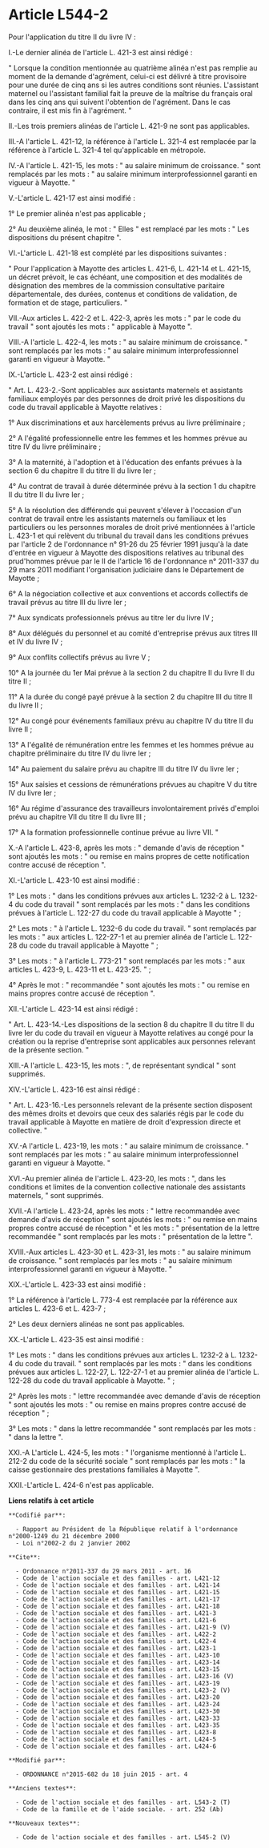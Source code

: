 # Article L544-2

Pour l'application du titre II du livre IV : 

I.-Le dernier alinéa de l'article L. 421-3 est ainsi rédigé : 

" Lorsque la condition mentionnée au quatrième alinéa n'est pas remplie au moment de la demande d'agrément, celui-ci est
délivré à titre provisoire pour une durée de cinq ans si les autres conditions sont réunies. L'assistant maternel ou
l'assistant familial fait la preuve de la maîtrise du français oral dans les cinq ans qui suivent l'obtention de l'agrément.
Dans le cas contraire, il est mis fin à l'agrément. " 

II.-Les trois premiers alinéas de l'article L. 421-9 ne sont pas applicables. 

III.-A l'article L. 421-12, la référence à l'article L. 321-4 est remplacée par la référence à l'article L. 321-4 tel
qu'applicable en métropole. 

IV.-A l'article L. 421-15, les mots : " au salaire minimum de croissance. " sont remplacés par les mots : " au salaire
minimum interprofessionnel garanti en vigueur à Mayotte. " 

V.-L'article L. 421-17 est ainsi modifié : 

1° Le premier alinéa n'est pas applicable ; 

2° Au deuxième alinéa, le mot : " Elles " est remplacé par les mots : " Les dispositions du présent chapitre ". 

VI.-L'article L. 421-18 est complété par les dispositions suivantes : 

" Pour l'application à Mayotte des articles L. 421-6, L. 421-14 et L. 421-15, un décret prévoit, le cas échéant, une
composition et des modalités de désignation des membres de la commission consultative paritaire départementale, des durées,
contenus et conditions de validation, de formation et de stage, particuliers. " 

VII.-Aux articles L. 422-2 et L. 422-3, après les mots : " par le code du travail " sont ajoutés les mots : " applicable à
Mayotte ". 

VIII.-A l'article L. 422-4, les mots : " au salaire minimum de croissance. " sont remplacés par les mots : " au salaire
minimum interprofessionnel garanti en vigueur à Mayotte. " 

IX.-L'article L. 423-2 est ainsi rédigé : 

" Art. L. 423-2.-Sont applicables aux assistants maternels et assistants familiaux employés par des personnes de droit privé
les dispositions du code du travail applicable à Mayotte relatives : 

1° Aux discriminations et aux harcèlements prévus au livre préliminaire ; 

2° A l'égalité professionnelle entre les femmes et les hommes prévue au titre IV du livre préliminaire ; 

3° A la maternité, à l'adoption et à l'éducation des enfants prévues à la section 6 du chapitre II du titre II du livre
Ier ; 

4° Au contrat de travail à durée déterminée prévu à la section 1 du chapitre II du titre II du livre Ier ; 

5° A la résolution des différends qui peuvent s'élever à l'occasion d'un contrat de travail entre les assistants maternels ou
familiaux et les particuliers ou les personnes morales de droit privé mentionnées à l'article L. 423-1 et qui relèvent du
tribunal du travail dans les conditions prévues par l'article 2 de l'ordonnance n° 91-26 du 25 février 1991 jusqu'à la date
d'entrée en vigueur à Mayotte des dispositions relatives au tribunal des prud'hommes prévue par le II de l'article 16 de
l'ordonnance n° 2011-337 du 29 mars 2011 modifiant l'organisation judiciaire dans le Département de Mayotte ; 

6° A la négociation collective et aux conventions et accords collectifs de travail prévus au titre III du livre Ier ; 

7° Aux syndicats professionnels prévus au titre Ier du livre IV ; 

8° Aux délégués du personnel et au comité d'entreprise prévus aux titres III et IV du livre IV ; 

9° Aux conflits collectifs prévus au livre V ; 

10° A la journée du 1er Mai prévue à la section 2 du chapitre II du livre II du titre II ; 

11° A la durée du congé payé prévue à la section 2 du chapitre III du titre II du livre II ; 

12° Au congé pour événements familiaux prévu au chapitre IV du titre II du livre II ; 

13° A l'égalité de rémunération entre les femmes et les hommes prévue au chapitre préliminaire du titre IV du livre Ier ; 

14° Au paiement du salaire prévu au chapitre III du titre IV du livre Ier ; 

15° Aux saisies et cessions de rémunérations prévues au chapitre V du titre IV du livre Ier ; 

16° Au régime d'assurance des travailleurs involontairement privés d'emploi prévu au chapitre VII du titre II du livre III ; 

17° A la formation professionnelle continue prévue au livre VII. " 

X.-A l'article L. 423-8, après les mots : " demande d'avis de réception " sont ajoutés les mots : " ou remise en mains
propres de cette notification contre accusé de réception ". 

XI.-L'article L. 423-10 est ainsi modifié : 

1° Les mots : " dans les conditions prévues aux articles L. 1232-2 à L. 1232-4 du code du travail " sont remplacés par les
mots : " dans les conditions prévues à l'article L. 122-27 du code du travail applicable à Mayotte " ; 

2° Les mots : " à l'article L. 1232-6 du code du travail. " sont remplacés par les mots : " aux articles L. 122-27-1 et au
premier alinéa de l'article L. 122-28 du code du travail applicable à Mayotte " ; 

3° Les mots : " à l'article L. 773-21 " sont remplacés par les mots : " aux articles L. 423-9, L. 423-11 et L. 423-25. " ; 

4° Après le mot : " recommandée " sont ajoutés les mots : " ou remise en mains propres contre accusé de réception ". 

XII.-L'article L. 423-14 est ainsi rédigé : 

" Art. L. 423-14.-Les dispositions de la section 8 du chapitre II du titre II du livre Ier du code du travail en vigueur à
Mayotte relatives au congé pour la création ou la reprise d'entreprise sont applicables aux personnes relevant de la présente
section. " 

XIII.-A l'article L. 423-15, les mots : ", de représentant syndical " sont supprimés. 

XIV.-L'article L. 423-16 est ainsi rédigé : 

" Art. L. 423-16.-Les personnels relevant de la présente section disposent des mêmes droits et devoirs que ceux des salariés
régis par le code du travail applicable à Mayotte en matière de droit d'expression directe et collective. " 

XV.-A l'article L. 423-19, les mots : " au salaire minimum de croissance. " sont remplacés par les mots : " au salaire
minimum interprofessionnel garanti en vigueur à Mayotte. " 

XVI.-Au premier alinéa de l'article L. 423-20, les mots : ", dans les conditions et limites de la convention collective
nationale des assistants maternels, " sont supprimés. 

XVII.-A l'article L. 423-24, après les mots : " lettre recommandée avec demande d'avis de réception " sont ajoutés les mots :
" ou remise en mains propres contre accusé de réception " et les mots : " présentation de la lettre recommandée " sont
remplacés par les mots : " présentation de la lettre ". 

XVIII.-Aux articles L. 423-30 et L. 423-31, les mots : " au salaire minimum de croissance. " sont remplacés par les mots : "
au salaire minimum interprofessionnel garanti en vigueur à Mayotte. " 

XIX.-L'article L. 423-33 est ainsi modifié : 

1° La référence à l'article L. 773-4 est remplacée par la référence aux articles L. 423-6 et L. 423-7 ; 

2° Les deux derniers alinéas ne sont pas applicables. 

XX.-L'article L. 423-35 est ainsi modifié : 

1° Les mots : " dans les conditions prévues aux articles L. 1232-2 à L. 1232-4 du code du travail. " sont remplacés par les
mots : " dans les conditions prévues aux articles L. 122-27, L. 122-27-1 et au premier alinéa de l'article L. 122-28 du code
du travail applicable à Mayotte. " ; 

2° Après les mots : " lettre recommandée avec demande d'avis de réception " sont ajoutés les mots : " ou remise en mains
propres contre accusé de réception " ; 

3° Les mots : " dans la lettre recommandée " sont remplacés par les mots : " dans la lettre ". 

XXI.-A L'article L. 424-5, les mots : " l'organisme mentionné à l'article L. 212-2 du code de la sécurité sociale " sont
remplacés par les mots : " la caisse gestionnaire des prestations familiales à Mayotte ". 

XXII.-L'article L. 424-6 n'est pas applicable.

**Liens relatifs à cet article**

	**Codifié par**:

	  - Rapport au Président de la République relatif à l'ordonnance n°2000-1249 du 21 décembre 2000
	  - Loi n°2002-2 du 2 janvier 2002

	**Cite**:

	  - Ordonnance n°2011-337 du 29 mars 2011 - art. 16
	  - Code de l'action sociale et des familles - art. L421-12
	  - Code de l'action sociale et des familles - art. L421-14
	  - Code de l'action sociale et des familles - art. L421-15
	  - Code de l'action sociale et des familles - art. L421-17
	  - Code de l'action sociale et des familles - art. L421-18
	  - Code de l'action sociale et des familles - art. L421-3
	  - Code de l'action sociale et des familles - art. L421-6
	  - Code de l'action sociale et des familles - art. L421-9 (V)
	  - Code de l'action sociale et des familles - art. L422-2
	  - Code de l'action sociale et des familles - art. L422-4
	  - Code de l'action sociale et des familles - art. L423-1
	  - Code de l'action sociale et des familles - art. L423-10
	  - Code de l'action sociale et des familles - art. L423-14
	  - Code de l'action sociale et des familles - art. L423-15
	  - Code de l'action sociale et des familles - art. L423-16 (V)
	  - Code de l'action sociale et des familles - art. L423-19
	  - Code de l'action sociale et des familles - art. L423-2 (V)
	  - Code de l'action sociale et des familles - art. L423-20
	  - Code de l'action sociale et des familles - art. L423-24
	  - Code de l'action sociale et des familles - art. L423-30
	  - Code de l'action sociale et des familles - art. L423-33
	  - Code de l'action sociale et des familles - art. L423-35
	  - Code de l'action sociale et des familles - art. L423-8
	  - Code de l'action sociale et des familles - art. L424-5
	  - Code de l'action sociale et des familles - art. L424-6

	**Modifié par**:

	  - ORDONNANCE n°2015-682 du 18 juin 2015 - art. 4

	**Anciens textes**:

	  - Code de l'action sociale et des familles - art. L543-2 (T)
	  - Code de la famille et de l'aide sociale. - art. 252 (Ab)

	**Nouveaux textes**:

	  - Code de l'action sociale et des familles - art. L545-2 (V)
